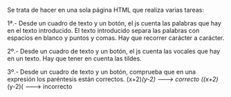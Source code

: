 Se trata de hacer en una sola página HTML que realiza varias tareas:

1ª.- Desde un cuadro de texto y un botón, el js cuenta las palabras que hay en el texto introducido. El texto introducido separa las palabras con espacios en blanco y puntos y comas. Hay que recorrer carácter a carácter.

2º.- Desde un cuadro de texto y un botón, el js cuenta las vocales que hay en un texto. Hay que tener en cuenta las tildes.

3º.- Desde un cuadro de texto y un botón, comprueba que en una expresión los paréntesis están correctos. (x+2)*(y-2) ---> correcto ((x+2)*(y-2)( ---> incorrecto